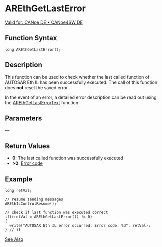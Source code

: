 # AREthGetLastError

[Valid for: CANoe DE • CANoe4SW DE](../../../../Shared/FeatureAvailability.md)

## Function Syntax

```plaintext
long AREthGetLastError();
```

## Description

This function can be used to check whether the last called function of AUTOSAR Eth IL has been successfully executed. The call of this function does **not** reset the saved error.

In the event of an error, a detailed error description can be read out using the [AREthGetLastErrorText](CAPLfunctionAREthGetLastErrorText.md) function.

## Parameters

—

## Return Values

- **0**: The last called function was successfully executed
- **>0**: [Error code](../CAPLfunctionsAREthILErrorCodes.md)

## Example

```plaintext
long retVal;

// resume sending messages
AREthILControlResume();

// check if last function was executed correct
if((retVal = AREthGetLastError()) != 0)
{
  write("AUTOSAR Eth IL error occurred: Error code: %d", retVal);
} // if
```

[See Also](javascript:void(0);)
